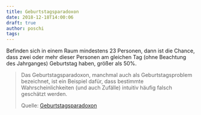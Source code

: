 ```yaml
---
title: Geburtstagsparadoxon
date: 2018-12-18T14:00:06
draft: true
author: poschi
tags:
---
```


Befinden sich in einem Raum mindestens 23 Personen, dann ist die Chance, dass
zwei oder mehr dieser Personen am gleichen Tag (ohne Beachtung des Jahrganges)
Geburtstag haben, größer als 50%.

> Das Geburtstagsparadoxon, manchmal auch als Geburtstagsproblem bezeichnet, ist
> ein Beispiel dafür, dass bestimmte Wahrscheinlichkeiten (und auch Zufälle)
> intuitiv häufig falsch geschätzt werden.
>
> Quelle: [Geburtstagsparadoxon](https://de.wikipedia.org/wiki/Geburtstagsparadoxon)